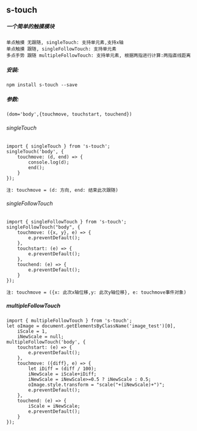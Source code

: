 ## s-touch

##### 一个简单的触摸模块
	单点触摸 无跟随, singleTouch: 支持单元素,支持x轴
	单点触摸 跟随, singleFollowTouch: 支持单元素
	多点手势 跟随 multipleFollowTouch: 支持单元素, 根据两指进行计算:两指直线距离
	
##### 安装:
	npm install s-touch --save
	
##### 参数:
	(dom='body',{touchmove, touchstart, touchend})
	
###### singleTouch
		
	import { singleTouch } from 's-touch';
	singleTouch('body', {
		touchmove: (d, end) => {
			console.log(d);
			end();
		}
	});
	
	注: touchmove = (d: 方向, end: 结束此次跟随)
		
		
###### singleFollowTouch
	
	import { singleFollowTouch } from 's-touch';
	singleFollowTouch("body", {
		touchmove: ({x, y}, e) => {
			e.preventDefault();
		},
		touchstart: (e) => {
			e.preventDefault();
		},
		touchend: (e) => {
			e.preventDefault();
		}
	});
	
	注: touchmove = ({x: 此次x轴位移,y: 此次y轴位移}, e: touchmove事件对象)
	
	
##### multipleFollowTouch
	
	import { multipleFollowTouch } from 's-touch';
	let oImage = document.getElementsByClassName('image_test')[0],
		iScale = 1,
		iNewScale = null;
	multipleFollowTouch('body', {
		touchstart: (e) => {
			e.preventDefault();
		},
		touchmove: ({diff}, e) => {
			let iDiff = (diff / 100);
			iNewScale = iScale+iDiff;
			iNewScale = iNewScale>=0.5 ? iNewScale : 0.5; 
			oImage.style.transform = "scale("+(iNewScale)+")";
			e.preventDefault();
		},
		touchend: (e) => {
			iScale = iNewScale;
			e.preventDefault();
		}
	});
	

	